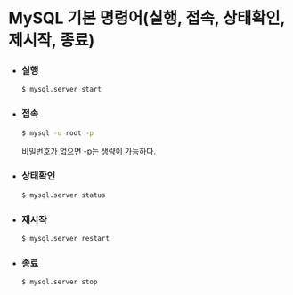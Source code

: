 # MySQL 기본 명령어(실행, 접속, 상태확인, 제시작, 종료)
- ### 실행
    ```bash
    $ mysql.server start
- ### 접속
    ```bash
    $ mysql -u root -p
    ```
    비밀번호가 없으면 -p는 생략이 가능하다.
- ### 상태확인
    ```bash
    $ mysql.server status
    ```
- ### 재시작
    ```bash
    $ mysql.server restart
    ```
- ### 종료
    ```bash
    $ mysql.server stop
    ```
